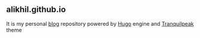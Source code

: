 ## alikhil.github.io

It is my personal [blog](https://alikhil.github.io) repository powered by [Hugo](https://gohugo.io) engine and [Tranquilpeak](https://tranquilpeak.kakawait.com/) theme
